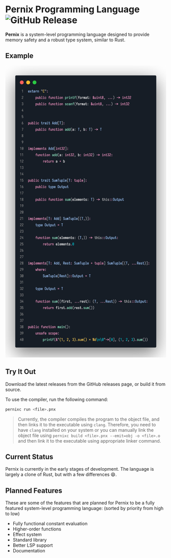 # Pernix Programming Language ![GitHub Release](https://img.shields.io/github/v/release/Simmypeet/pernix-lang?include_prereleases)

**Pernix** is a system-level programming language designed to provide memory
safety and a robust type system, similar to Rust.

## Example

![example](./docs/example.png)

## Try It Out

Download the latest releases from the GitHub releases page, or build it from
source.

To use the compiler, run the following command:

```bash
pernixc run <file>.pnx
```

> Currently, the compiler compiles the program to the object file, and then
> links it to the executable using `clang`. Therefore, you need to have
> `clang` installed on your system or you can manually link the object file
> using `pernixc build <file>.pnx --emit=obj -o <file>.o` and then
> link it to the executable using appropriate linker command.

## Current Status

Pernix is currently in the early stages of development. The language is largely
a clone of Rust, but with a few differences 😄.

## Planned Features

These are some of the features that are planned for Pernix to be a fully
featured system-level programming language: (sorted by priority from high to
low)

-   Fully functional constant evaluation
-   Higher-order functions
-   Effect system
-   Standard library
-   Better LSP support
-   Documentation
